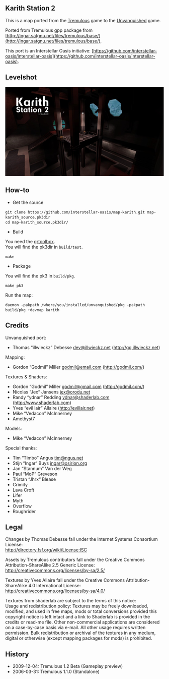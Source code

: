 Karith Station 2
----------------

This is a map ported from the [Tremulous](http://tremulous.net/) game to the [Unvanquished](https://www.unvanquished.net/) game.

Ported from Tremulous gpp package from [http://ingar.satgnu.net/files/tremulous/base/](http://ingar.satgnu.net/files/tremulous/base/).

This port is an Interstellar Oasis initiative: [https://github.com/interstellar-oasis/interstellar-oasis](https://github.com/interstellar-oasis/interstellar-oasis).

Levelshot
---------

![Levelshot](meta/karith/karith_web.jpg)

How-to
------

* Get the source

```
git clone https://github.com/interstellar-oasis/map-karith.git map-karith_source.pk3dir
cd map-karith_source.pk3dir/
```

* Build

You need the [grtoolbox](https://github.com/illwieckz/grtoolbox).  
You will find the pk3dir in `build/test`.

```
make
```

* Package

You will find the pk3 in `build/pkg`.

```
make pk3
```

Run the map:

```
daemon -pakpath /where/you/installed/unvanquished/pkg -pakpath build/pkg +devmap karith
```

Credits
-------

Unvanquished port:

* Thomas “illwieckz” Debesse <dev@illwieckz.net> (http://gg.illwieckz.net)

Mapping:

* Gordon “Godmil” Miller <godmil@email.com> (http://godmil.com/)

Textures & Shaders:

* Gordon “Godmil” Miller <godmil@gmail.com> (http://godmil.com/)
* Nicolas “Jex“ Jansens <jex@orodu.net>
* Randy “ydnar” Redding <ydnar@shaderlab.com> (http://www.shaderlab.com)
* Yves “evil lair” Allaire (http://evillair.net)
* Mike “Vedacon” McInnerney
* Amethyst7

Models:

* Mike “Vedacon” McInnerney

Special thanks:

* Tim “Timbo” Angus <tim@ngus.net>
* Stijn “Ingar“ Buys <ingar@osirion.org>
* Jan “Stannum” Van der Weg
* Paul “MoP” Greveson
* Tristan “Jhrx“ Blease
* Crimity
* Lava Croft
* Lifer
* Myth
* Overflow
* Roughrider

Legal
-----

Changes by Thomas Debesse fall under the Internet Systems Consortium License:  
http://directory.fsf.org/wiki/License:ISC

Assets by Tremulous contributors fall under the Creative Commons Attribution-ShareAlike 2.5 Generic License:  
http://creativecommons.org/licenses/by-sa/2.5/

Textures by Yves Allaire fall under the Creative Commons Attribution-ShareAlike 4.0 International License:  
http://creativecommons.org/licenses/by-sa/4.0/

Textures from shaderlab are subject to the terms of this notice:  
Usage and redistribution policy: Textures may be freely downloaded, modified, and used in free maps, mods or total conversions provided this copyright notice is left intact and a link to Shaderlab is provided in the credits or read-me file. Other non-commercial applications are considered on a case-by-case basis via e-mail. All other usage requires written permission. Bulk redistribution or archival of the textures in any medium, digital or otherwise (except mapping packages for mods) is prohibited.

History
-------

* 2009-12-04:	Tremulous 1.2 Beta (Gameplay preview)
* 2006-03-31:	Tremulous 1.1.0 (Standalone)
